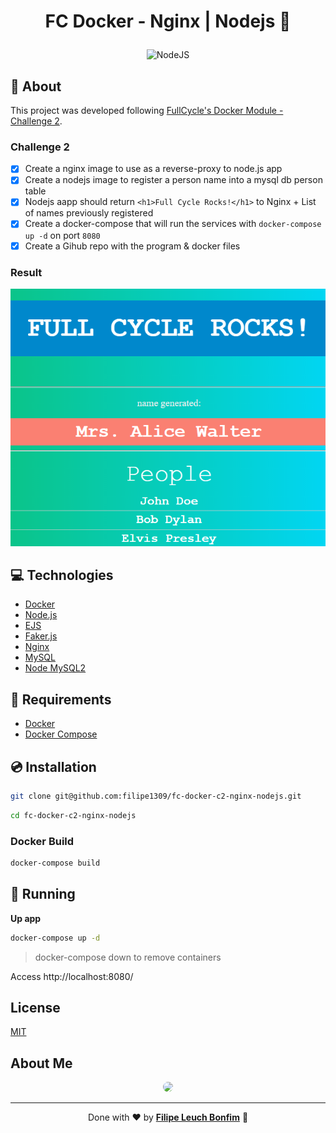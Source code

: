 # <p align="center">FC Docker - Nginx | Nodejs 🐋</p>

<p align="center">
<img src="https://img.shields.io/badge/nodejs-15.0-green" alt="NodeJS"/>
</p>

## 💬 About

This project was developed following [FullCycle's Docker Module - Challenge 2](https://portal.code.education/lms/#/180/163/110/conteudos?projeto=51&fase=249).

### Challenge 2

-   [x] Create a nginx image to use as a reverse-proxy to node.js app
-   [x] Create a nodejs image to register a person name into a mysql db person table
-   [x] Nodejs aapp should return `<h1>Full Cycle Rocks!</h1>` to Nginx + List of names previously registered
-   [x] Create a docker-compose that will run the services with `docker-compose up -d` on port `8080`
-   [x] Create a Gihub repo with the program & docker files

### Result

<div align="center">

![App](app_node.png)

</div>

## :computer: Technologies

-   [Docker](https://www.docker.com/)
-   [Node.js](https://nodejs.org/en/)
-   [EJS](https://ejs.co/)
-   [Faker.js](https://www.npmjs.com/package/faker)
-   [Nginx](https://www.nginx.com/)
-   [MySQL](https://www.mysql.com/)
-   [Node MySQL2](https://www.npmjs.com/package/mysql2)

## :scroll: Requirements

-   [Docker](https://www.docker.com/)
-   [Docker Compose](https://docs.docker.com/compose/install/)

## :cd: Installation

```sh
git clone git@github.com:filipe1309/fc-docker-c2-nginx-nodejs.git
```

```sh
cd fc-docker-c2-nginx-nodejs
```

### Docker Build

```sh
docker-compose build
```

## :runner: Running

**Up app**

```sh
docker-compose up -d
```

> docker-compose down to remove containers

Access http://localhost:8080/

## License

[MIT](https://choosealicense.com/licenses/mit/)

## About Me

<p align="center">
    <a style="font-weight: bold" href="https://www.linkedin.com/in/filipe1309/">
    <img style="border-radius:50%" width="100px; "src="https://avatars.githubusercontent.com/u/2081014?s=60&v=4"/>
    </a>
</p>

---

<p align="center">
Done with ♥ by <a style="font-weight: bold" href="https://www.linkedin.com/in/filipe1309/">Filipe Leuch Bonfim</a> 🖖

</p>
